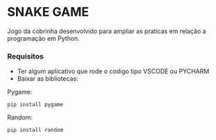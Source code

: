 # SNAKE GAME

Jogo da cobrinha desenvolvido para ampliar as praticas em relação a programação em Python.




### Requisitos

 - Ter algum aplicativo que rode o codigo tipo VSCODE ou PYCHARM
 - Baixar as bibliotecas:
   
  Pygame:
  ```
  pip install pygame
```
  
  Random: 
  ```
  pip install random
```
